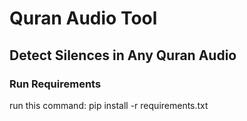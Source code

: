 # Quran Audio Tool 
## Detect Silences in Any Quran Audio

### Run Requirements
run this command: pip install -r requirements.txt
